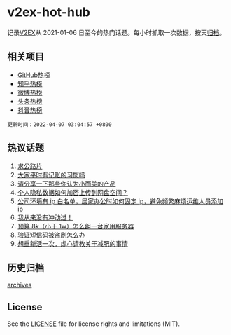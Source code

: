 # v2ex-hot-hub

 记录[V2EX](https://www.v2ex.com/)从 2021-01-06 日至今的热门话题。每小时抓取一次数据，按天[归档](archives)。
 
 ## 相关项目

- [GitHub热榜](https://github.com/lonnyzhang423/github-hot-hub)
- [知乎热榜](https://github.com/lonnyzhang423/zhihu-hot-hub)
- [微博热榜](https://github.com/lonnyzhang423/weibo-hot-hub)
- [头条热榜](https://github.com/lonnyzhang423/toutiao-hot-hub)
- [抖音热榜](https://github.com/lonnyzhang423/douyin-hot-hub)


 `更新时间：2022-04-07 03:04:57 +0800`

## 热议话题

1. [求公路片](https://www.v2ex.com/t/845133)
1. [大家平时有记账的习惯吗](https://www.v2ex.com/t/845138)
1. [请分享一下那些你认为小而美的产品](https://www.v2ex.com/t/845173)
1. [个人隐私数据如何加密上传到网盘空间？](https://www.v2ex.com/t/845121)
1. [公司环境有 ip 白名单，居家办公时如何固定 ip，避免频繁麻烦运维人员添加 ip](https://www.v2ex.com/t/845145)
1. [我从来没有冲动过！](https://www.v2ex.com/t/845187)
1. [预算 8k（小于 1w）怎么组一台家用服务器](https://www.v2ex.com/t/845240)
1. [验证短信码被盗刷怎么办](https://www.v2ex.com/t/845136)
1. [想重新活一次，虚心请教关于减肥的事情](https://www.v2ex.com/t/845293)

## 历史归档

[archives](archives)

## License

See the [LICENSE](LICENSE) file for license rights and limitations (MIT).
